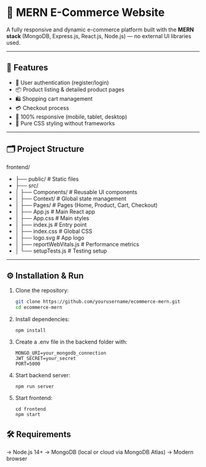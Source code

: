 # 🛒 MERN E-Commerce Website

A fully responsive and dynamic e-commerce platform built with the **MERN stack** (MongoDB, Express.js, React.js, Node.js) — no external UI libraries used.

---

## 📌 Features
- 🔐 User authentication (register/login)
- 📦 Product listing & detailed product pages
- 🛍 Shopping cart management
- 💳 Checkout process
- 📱 100% responsive (mobile, tablet, desktop)
- 🎨 Pure CSS styling without frameworks

---

## 🗂 Project Structure
frontend/
- ├── public/ # Static files
- ├── src/
- │ ├── Components/ # Reusable UI components
- │ ├── Context/ # Global state management
- │ ├── Pages/ # Pages (Home, Product, Cart, Checkout)
- │ ├── App.js # Main React app
- │ ├── App.css # Main styles
- │ ├── index.js # Entry point
- │ ├── index.css # Global CSS
- │ ├── logo.svg # App logo
- │ ├── reportWebVitals.js # Performance metrics
- │ └── setupTests.js # Testing setup


---

## ⚙️ Installation & Run
1. Clone the repository:
   ```bash
   git clone https://github.com/yourusername/ecommerce-mern.git
   cd ecommerce-mern
2. Install dependencies:
   ```
   npm install
3. Create a .env file in the backend folder with:
   ```
   MONGO_URI=your_mongodb_connection
   JWT_SECRET=your_secret
   PORT=5000
4. Start backend server:
   ```
   npm run server
5. Start frontend:
   ```
   cd frontend
   npm start
## 🛠 Requirements

-> Node.js 14+
-> MongoDB (local or cloud via MongoDB Atlas)
-> Modern browser

